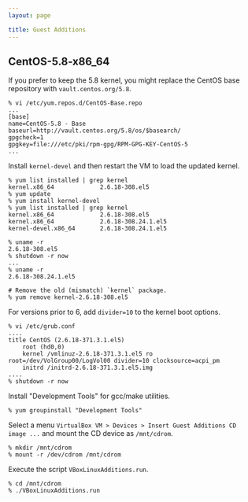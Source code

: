```yaml
---
layout: page

title: Guest Additions
---
```


## CentOS-5.8-x86_64

If you prefer to keep the 5.8 kernel, you might replace the CentOS base repository with `vault.centos.org/5.8`.

    % vi /etc/yum.repos.d/CentOS-Base.repo
    ...
    [base]
    name=CentOS-5.8 - Base
    baseurl=http://vault.centos.org/5.8/os/$basearch/
    gpgcheck=1
    gpgkey=file:///etc/pki/rpm-gpg/RPM-GPG-KEY-CentOS-5
    ...

Install `kernel-devel` and then restart the VM to load the updated kernel.

    % yum list installed | grep kernel
    kernel.x86_64             2.6.18-308.el5
    % yum update
    % yum install kernel-devel
    % yum list installed | grep kernel
    kernel.x86_64             2.6.18-308.el5
    kernel.x86_64             2.6.18-308.24.1.el5
    kernel-devel.x86_64       2.6.18-308.24.1.el5

    % uname -r
    2.6.18-308.el5
    % shutdown -r now
    ...
    % uname -r
    2.6.18-308.24.1.el5

    # Remove the old (mismatch) `kernel` package.
    % yum remove kernel-2.6.18-308.el5

For versions prior to 6, add `divider=10` to the kernel boot options.

    % vi /etc/grub.conf
    ....
    title CentOS (2.6.18-371.3.1.el5)
        root (hd0,0)
        kernel /vmlinuz-2.6.18-371.3.1.el5 ro root=/dev/VolGroup00/LogVol00 divider=10 clocksource=acpi_pm
        initrd /initrd-2.6.18-371.3.1.el5.img
    ....
    % shutdown -r now

Install "Development Tools" for gcc/make utilities.

    % yum groupinstall "Development Tools"

Select a menu `VirtualBox VM > Devices > Insert Guest Additions CD image ...` and mount the CD device as `/mnt/cdrom`.

    % mkdir /mnt/cdrom
    % mount -r /dev/cdrom /mnt/cdrom

Execute the script `VBoxLinuxAdditions.run`.

    % cd /mnt/cdrom
    % ./VBoxLinuxAdditions.run

